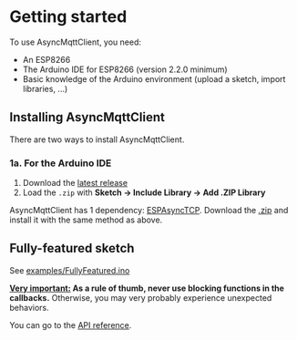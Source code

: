 # Getting started

To use AsyncMqttClient, you need:

* An ESP8266
* The Arduino IDE for ESP8266 (version 2.2.0 minimum)
* Basic knowledge of the Arduino environment (upload a sketch, import libraries, ...)

## Installing AsyncMqttClient

There are two ways to install AsyncMqttClient.

### 1a. For the Arduino IDE

1. Download the [latest release](https://github.com/marvinroger/async-mqtt-client/releases/latest)
2. Load the `.zip` with **Sketch → Include Library → Add .ZIP Library**

AsyncMqttClient has 1 dependency: [ESPAsyncTCP](https://github.com/me-no-dev/ESPAsyncTCP). Download the [.zip](https://github.com/me-no-dev/ESPAsyncTCP/archive/master.zip) and install it with the same method as above.

## Fully-featured sketch

See [examples/FullyFeatured.ino](examples/FullyFeatured.ino)

**<u>Very important:</u> As a rule of thumb, never use blocking functions in the callbacks.** Otherwise, you may very probably experience unexpected behaviors.

You can go to the [API reference](2.-API-reference.md).

